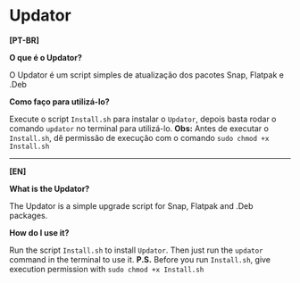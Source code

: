# Updator
**[PT-BR]**

**O que é o Updator?**

O Updator é um script simples de atualização dos pacotes Snap, Flatpak e .Deb

**Como faço para utilizá-lo?**

Execute o script `Install.sh` para instalar o `Updator`, depois basta rodar o comando `updator` no terminal para utilizá-lo.
**Obs:** Antes de executar o `Install.sh`, dê permissão de execução com o comando `sudo chmod +x Install.sh`
_____________________________________________________________________________________________________________________________
 
**[EN]**

**What is the Updator?**

The Updator is a simple upgrade script for Snap, Flatpak and .Deb packages.

**How do I use it?**

Run the script `Install.sh` to install `Updator`. Then just run the `updator` command in the terminal to use it.
**P.S.** Before you run `Install.sh`, give execution permission with `sudo chmod +x Install.sh`
